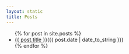 ```yaml
---
layout: static
title: Posts
---
```


<ul id="archive">
	{% for post in site.posts %}
	<li><a href="{{ post.url }}">{{ post.title }}</a>(<abbr>{{ post.date | date_to_string }}</abbr>)</li>
	{% endfor %}
</ul>
